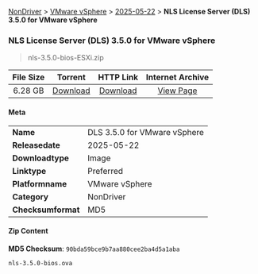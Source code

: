 
[NonDriver](/README.md)  >  [VMware vSphere](/index/NonDriver/VMware_vSphere.md)  >  [2025-05-22](/index/NonDriver/VMware_vSphere/2025-05-22.md)  >  **NLS License Server (DLS) 3.5.0 for VMware vSphere**


###    NLS License Server (DLS) 3.5.0 for VMware vSphere

> nls-3.5.0-bios-ESXi.zip   


| **File Size** | **Torrent**  | **HTTP Link** | **Internet Archive** |
|:-------------:|:------------:|:-------------:|:--------------------:|
| 6.28 GB |  [Download](https://archive.org/download/nvgpu_nls-3.5.0-bios-ESXi.zip/nvgpu_nls-3.5.0-bios-ESXi.zip_archive.torrent)       | [Download](https://archive.org/compress/nvgpu_nls-3.5.0-bios-ESXi.zip) | [View Page](https://archive.org/details/nvgpu_nls-3.5.0-bios-ESXi.zip)       |

#### Meta

<table>
<tr><td><strong>Name</strong></td><td>DLS 3.5.0 for VMware vSphere</td></tr>
<tr><td><strong>Releasedate</strong></td><td>2025-05-22</td></tr>
<tr><td><strong>Downloadtype</strong></td><td>Image</td></tr>
<tr><td><strong>Linktype</strong></td><td>Preferred</td></tr>
<tr><td><strong>Platformname</strong></td><td>VMware vSphere</td></tr>
<tr><td><strong>Category</strong></td><td>NonDriver</td></tr>
<tr><td><strong>Checksumformat</strong></td><td>MD5</td></tr>
</table>

#### Zip Content

**MD5 Checksum**: `90bda59bce9b7aa880cee2ba4d5a1aba`

```text
nls-3.5.0-bios.ova
```